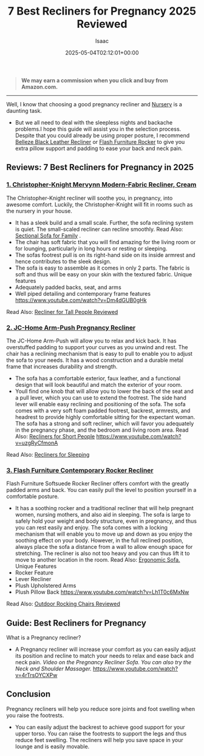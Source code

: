 ﻿---
author: Isaac
layout: post
title: 7 Best Recliners for Pregnancy 2025 Reviewed
date: '2025-05-04T02:12:01+00:00'
categories:
- Recliners
tags: []
slug: /best-recliners-for-pregnancy/
lastmod: 2025-05-07T12:21:25+03:00
---
> **We may earn a commission when you click and buy from Amazon.com.**
>

---
Well, I know that choosing a good pregnancy recliner and
[Nursery](https://pestpolicy.com/best-rocking-chairs-for-nursery/)
is a daunting task.
- But we all need to deal with the sleepless nights and backache problems.I hope this guide will assist you in the selection process.
Despite that you could already be using proper posture, I recommend
[Belleze Black Leather Recliner](https://www.amazon.com/dp/B0731QHV1V/?tag=p-policy-20)
or
[Flash Furniture Rocker](https://www.amazon.com/dp/B01BKB9YCW/?tag=p-policy-20)
to give you extra pillow support and padding to ease your back and neck pain.
## Reviews: 7 Best Recliners for Pregnancy in 2025
### [1. Christopher-Knight Mervynn Modern-Fabric Recliner, Cream](https://www.amazon.com/dp/B072HCFWRT/?tag=p-policy-20)
The Christopher-Knight recliner will soothe you, in pregnancy, into awesome comfort.
Luckily, the Christopher-Knight will fit in rooms such as the nursery in your house.
- It has a sleek build and a small scale. Further, the sofa reclining system is quiet.
The small-scaled recliner can recline smoothly. Read Also:
[Sectional Sofa for Family](https://pestpolicy.com/best-sectional-sofa-for-family/)
.
- The chair has soft fabric that you will find amazing for the living room or for lounging, particularly in long hours or resting or sleeping.
- The sofas footrest pull is on its right-hand side on its inside armrest and hence contributes to the sleek design.
- The sofa is easy to assemble as it comes in only 2 parts. The fabric is soft and thus will be easy on your skin with the textured fabric.
Unique features
- Adequately padded backs, seat, and arms
- Well piped detailing and contemporary frame features
https://www.youtube.com/watch?v=Dm4dGUB0gHk

Read Also:
[Recliner for Tall People Reviewed](https://pestpolicy.com/best-recliner-for-tall-people/)
### [2. JC-Home Arm-Push Pregnancy Recliner](https://www.amazon.com/dp/B07WGPMLQ1/?tag=p-policy-20)
The JC-Home Arm-Push will allow you to relax and kick back. It has overstuffed padding to support your curves as you unwind and rest.
The chair has a reclining mechanism that is easy to pull to enable you to adjust the sofa to your needs. It has a wood construction and a durable metal frame that increases durability and strength.
- The sofa has a comfortable exterior, faux leather, and a functional design that will look beautiful and match the exterior of your room.
- Youll find one knob that will allow you to lower the back of the seat and a pull lever, which you can use to extend the footrest.
The side hand lever will enable easy reclining and positioning of the sofa. The sofa comes with a very soft foam padded footrest, backrest, armrests, and headrest to provide highly comfortable sitting for the expectant woman.
The sofa has a strong and soft recliner, which will favor you adequately in the pregnancy phase, and the bedroom and living room area. Read Also:
[Recliners for Short People](https://pestpolicy.com/best-recliners-for-short-people/)
https://www.youtube.com/watch?v=uzgRyCfmonA

Read Also:
[Recliners for Sleeping](https://pestpolicy.com/best-recliners-for-sleeping/)
### [3. Flash Furniture Contemporary Rocker Recliner](https://www.amazon.com/dp/B01BKB9YCW/?tag=p-policy-20)
Flash Furniture Softsuede Rocker Recliner offers comfort with the greatly padded arms and back.
You can easily pull the level to position yourself in a comfortable posture.
- It has a soothing rocker and a traditional recliner that will help pregnant women, nursing mothers, and also aid in sleeping.
The sofa is large to safely hold your weight and body structure, even in pregnancy, and thus you can rest easily and enjoy.
The sofa comes with a locking mechanism that will enable you to move up and down as you enjoy the soothing effect on your body.
However, in the full reclined position, always place the sofa a distance from a wall to allow enough space for stretching.
The recliner is also not too heavy and you can thus lift it to move to another location in the room. Read Also:
[Ergonomic Sofa.](https://pestpolicy.com/best-ergonomic-sofa/)
Unique Features
- Rocker Feature
- Lever Recliner
- Plush Upholstered Arms
- Plush Pillow Back
https://www.youtube.com/watch?v=Lh1T0c6MxNw

Read Also:
[Outdoor Rocking Chairs Reviewed](https://pestpolicy.com/best-outdoor-rocking-chairs/)
## Guide: Best Recliners for Pregnancy
What is a Pregnancy recliner?
- A Pregnancy recliner will increase your comfort as you can easily adjust its position and recline to match your needs to relax and ease back and neck pain.
*Video on the Pregnancy Recliner Sofa. You can also try the Neck and Shoulder Massager.*
https://www.youtube.com/watch?v=4rTrsOYCXPw
## Conclusion
Pregnancy recliners will help you reduce sore joints and foot swelling when you raise the footrests.
- You can easily adjust the backrest to achieve good support for your upper torso.
You can raise the footrests to support the legs and thus reduce feet swelling. The recliners will help you save space in your lounge and is easily movable.